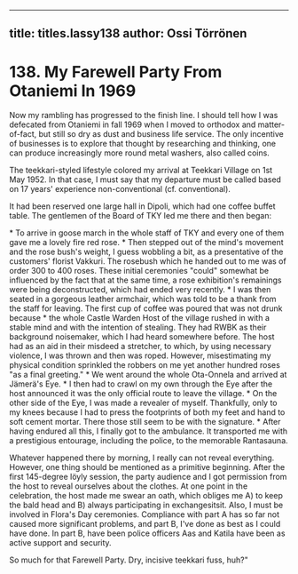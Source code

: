 
---

title: titles.lassy138
author: Ossi Törrönen
---


    
# 138. My Farewell Party From Otaniemi In 1969

Now my rambling has progressed to the finish line. I should tell how I was defecated from Otaniemi in fall 1969 when I moved to orthodox and matter-of-fact, but still so dry as dust and business life service. The only incentive of businesses is to explore that thought by researching and thinking, one can produce increasingly more round metal washers, also called coins.

The teekkari-styled lifestyle colored my arrival at Teekkari Village on 1st May 1952. In that case, I must say that my departure must be called based on 17 years' experience non-conventional (cf. conventional).

It had been reserved one large hall in Dipoli, which had one coffee buffet table. The gentlemen of the Board of TKY led me there and then began:

\* To arrive in goose march in the whole staff of TKY and every one of them gave me a lovely fire red rose.
\* Then stepped out of the mind's movement and the rose bush's weight, I guess wobbling a bit, as a presentative of the customers' florist Vakkuri. The rosebush which he handed out to me was of order 300 to 400 roses. These initial ceremonies "could" somewhat be influenced by the fact that at the same time, a rose exhibition's remainings were being deconstructed, which had ended very recently.
\* I was then seated in a gorgeous leather armchair, which was told to be a thank from the staff for leaving. The first cup of coffee was poured that was not drunk because
\* the whole Castle Warden Host of the village rushed in with a stable mind and with the intention of stealing. They had RWBK as their background noisemaker, which I had heard somewhere before. The host had as an aid in their misdeed a stretcher, to which, by using necessary violence, I was thrown and then was roped.  However, misestimating my physical condition sprinkled the robbers on me yet another hundred roses "as a final greeting."
\* We went around the whole Ota-Onnela and arrived at Jämerä's Eye.
\* I then had to crawl on my own through the Eye after the host announced it was the only official route to leave the village. 
\* On the other side of the Eye, I was made a revealer of myself. Thankfully, only to my knees because I had to press the footprints of both my feet and hand to soft cement mortar. There those still seem to be with the signature.
\* After having endured all this, I finally got to the ambulance. It transported me with a prestigious entourage, including the police, to the memorable Rantasauna.

Whatever happened there by morning, I really can not reveal everything. However, one thing should be mentioned as a primitive beginning. After the first 145-degree löyly session, the party audience and I got permission from the host to reveal ourselves about the clothes. At one point in the celebration, the host made me swear an oath, which obliges me A) to keep the bald head and B) always participating in exchangesitsit. Also, I must be involved in Flora's Day ceremonies. Compliance with part A has so far not caused more significant problems, and part B, I've done as best as I could have done. In part B, have been police officers Aas and Katila have been as active support and security. 

So much for that Farewell Party. Dry, incisive teekkari fuss, huh?"
